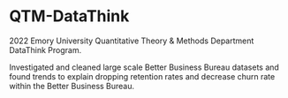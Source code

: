 # QTM-DataThink
2022 Emory University Quantitative Theory &amp; Methods Department DataThink Program.

Investigated and cleaned large scale Better Business Bureau datasets and found trends to explain dropping retention rates and decrease churn rate within the Better Business Bureau.
